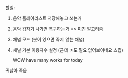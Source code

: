할일:

1. 음악 플레이리스트 저장해놓고 쓰는거
2. 음악 갑자기 나가면 복구하는거 => 미친 알고리즘
3. 채널 모드 (봇이 있으면 죽지 않는 채널)
4. 채널 기본 이용자수 설정 (근데 ㅈ도 필요 없어보이네요 스킵)

    WOW have many works for today

귀찮아 죽음
